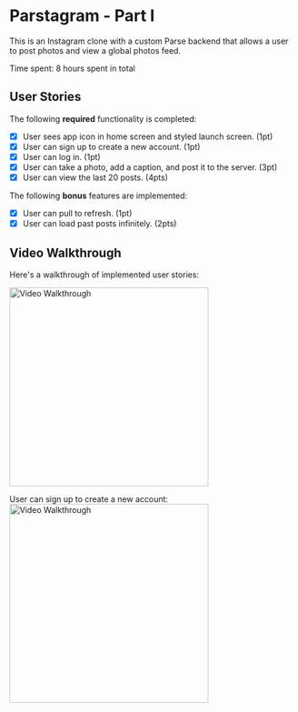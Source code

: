 # Parstagram - Part I

This is an Instagram clone with a custom Parse backend that allows a user to post photos and view a global photos feed.

Time spent: 8 hours spent in total

## User Stories

The following **required** functionality is completed:

- [X] User sees app icon in home screen and styled launch screen. (1pt)
- [X] User can sign up to create a new account. (1pt)
- [X] User can log in. (1pt)
- [X] User can take a photo, add a caption, and post it to the server. (3pt)
- [X] User can view the last 20 posts. (4pts)

The following **bonus** features are implemented:

- [X] User can pull to refresh. (1pt)
- [X] User can load past posts infinitely. (2pts)

## Video Walkthrough

Here's a walkthrough of implemented user stories:

<img src='http://g.recordit.co/HR6TlYNpfU.gif' title='Video Walkthrough' width='350' alt='Video Walkthrough' />

User can sign up to create a new account:
<img src='https://media.giphy.com/media/lhZYz3PFFHlW8ml0uw/giphy.gif' title='Video Walkthrough' width='350' alt='Video Walkthrough' />

